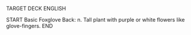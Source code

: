 TARGET DECK
ENGLISH

START
Basic
Foxglove
Back: n. Tall plant with purple or white flowers like glove-fingers.
END

